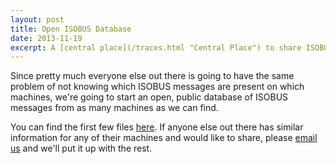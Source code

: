 ```yaml
---
layout: post
title: Open ISOBUS Database
date: 2013-11-19
excerpt: A [central place](/traces.html "Central Place") to share ISOBUS message logs.
---
```

Since pretty much everyone else out there is going to have the same problem of
not knowing which ISOBUS messages are present on which machines, we're going to
start an open, public database of ISOBUS messages from as many machines as we
can find.
      
You can find the first few files [here](/traces.html "Traces").  If anyone else
out there has similar information for any of their machines and would like to
share, please [email us](mailto:info@isoblue.org "Email ISOBlue") and we'll put
it up with the rest.
